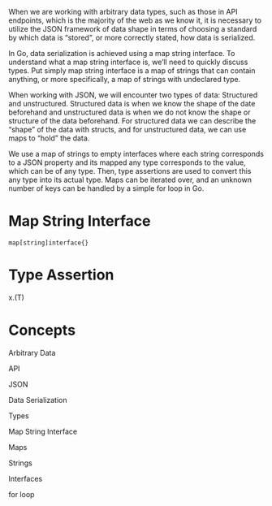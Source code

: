 When we are working with arbitrary data types, such as those in API endpoints, which is the majority of the web as we know it, it is necessary to utilize the JSON framework of data shape in terms of choosing a standard by which data is “stored”, or more correctly stated, how data is serialized.

In Go, data serialization is achieved using a map string interface. To understand what a map string interface is, we’ll need to quickly discuss types. Put simply map string interface is a map of strings that can contain anything, or more specifically, a map of strings with undeclared type.

When working with JSON, we will encounter two types of data: Structured and unstructured. Structured data is when we know the shape of the date beforehand and unstructured data is when we do not know the shape or structure of the data beforehand. For structured data we can describe the “shape” of the data with structs, and for unstructured data, we can use maps to “hold” the data.

We use a map of strings to empty interfaces where each string corresponds to a JSON property and its mapped any type corresponds to the value, which can be of any type. Then, type assertions are used to convert this any type into its actual type. Maps can be iterated over, and an unknown number of keys can be handled by a simple for loop in Go.

# Map String Interface
`map[string]interface{}`

# Type Assertion
x.(T)

# Concepts

Arbitrary Data

API

JSON

Data Serialization

Types

Map String Interface

Maps

Strings

Interfaces

for loop